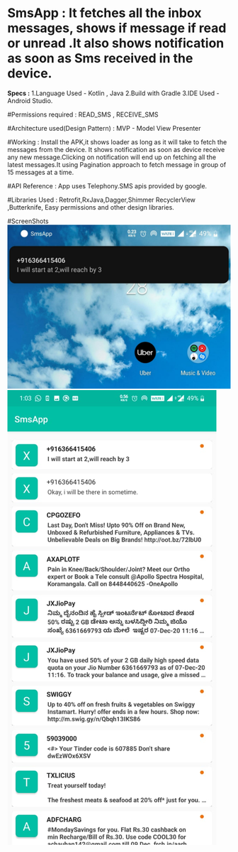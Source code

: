 # SmsApp : It fetches all the inbox messages, shows if message if read or unread .It also shows notification as soon as Sms received in the device.

<b>Specs :</b>
1.Language Used - Kotlin , Java
2.Build with Gradle
3.IDE Used -  Android Studio.

#Permissions required : READ_SMS , RECEIVE_SMS

#Architecture used(Design Pattern)  :
 MVP - Model View Presenter

#Working :
Install the APK,it shows loader as long as it will take to fetch the messages from the device.
It shows notification as soon as device receive any new message.Clicking on notification will end up on fetching
all the latest messages.It using Pagination approach to fetch message in group of 15 messages at a time.

#API Reference :
App uses Telephony.SMS apis provided by google.

#Libraries Used :
Retrofit,RxJava,Dagger,Shimmer RecyclerView ,Butterknife, Easy permissions and other design libraries.

#ScreenShots
![alt text](https://github.com/meajay/SmsApp/blob/master/app/WhatsApp%20Image%202020-12-07%20at%201.17.04%20PM.jpeg)
![alt text](https://github.com/meajay/SmsApp/blob/master/app/WhatsApp%20Image%202020-12-07%20at%201.16.05%20PM.jpeg)

